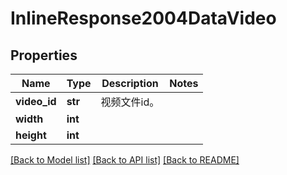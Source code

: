 # InlineResponse2004DataVideo

## Properties
Name | Type | Description | Notes
------------ | ------------- | ------------- | -------------
**video_id** | **str** | 视频文件id。 | 
**width** | **int** |  | 
**height** | **int** |  | 

[[Back to Model list]](../README.md#documentation-for-models) [[Back to API list]](../README.md#documentation-for-api-endpoints) [[Back to README]](../README.md)

